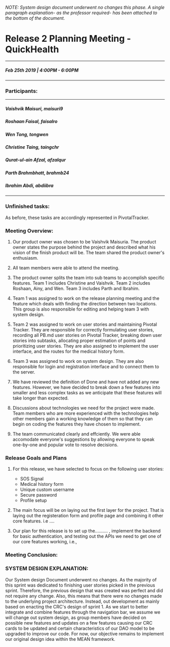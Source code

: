 *NOTE: System design document underwent no changes this phase. A single paragraph explanation- as the professor required- has been attached to the bottom of the document.*

# Release 2 Planning Meeting - QuickHealth
---
##### Feb 25th 2019 | 4:00PM - 6:00PM
***
### Participants:
***
##### Vaishvik Maisuri, maisuri9
##### Roshaan Faisal, faisalro
##### Wen Tong, tongwen
##### Christine Taing, taingchr
##### Qurat-ul-ain Afzal, afzalqur
##### Parth Brahmbhatt, brahmb24 
##### Ibrahim Abdi, abdiibra
***

### Unfinished tasks:


As before, these tasks are accordingly represented in PivotalTracker. 

### Meeting Overview:

1. Our product owner was chosen to be Vaishvik Maisuria. The product owner states the purpose behind the project and described what his vision of the finish product will be. The team shared the product owner's enthusiasm.

2. All team members were able to attend the meeting.  

3. The product owner splits the team into sub teams to accomplish specific features. Team 1 includes Christine and Vaishvik. Team 2 includes Roshaan, Ainy, and Wen. Team 3 includes Parth and Ibrahim.

4. Team 1 was assigned to work on the release planning meeting and the feature which deals with finding the direction between two locations. This group is also responsible for editing and helping team 3 with system design.

5. Team 2 was assigned to work on user stories and maintaining Pivotal Tracker. They are responsible for correctly formulating user stories, recording all PB.md user stories on Pivotal Tracker, breaking down user stories into subtasks, allocating proper estimation of points and prioritizing user stories. They are also assigned to implement the user interface, and the routes for the medical history form. 

6. Team 3 was assigned to work on system design. They are also responsible for login and registration interface and to connect them to the server.

7. We have reviewed the definition of Done and have not added any new features. However, we have decided to break down a few features into smaller and less complex tasks as we anticipate that these features will take longer than expected. 

8. Discussions about technologies we need for the project were made. Team members who are more experienced with the technologies help other members gain a working knowledge of them so that they can begin on coding the features they have chosen to implement.

9. The team communicated clearly and effciently. We were able accomodate everyone's suggestions by allowing everyone to speak one-by-one and popular vote to resolve decisions. 


### Release Goals and Plans 
1. For this release, we have selected to focus on the following user stories: 
	- SOS Signal 
	- Medical history form
	- Unique custom username 
	- Secure password 
	- Profile setup

2. The main focus will be on laying out the first layer for the project. That is laying out the registeration form and profile page and combining it other core features. i.e ....

3. Our plan for this release is to set up the.......... , implement the backend for basic authentication, and testing out the APIs we need to get one of our core features working, i.e., 


### Meeting Conclusion:


### SYSTEM DESIGN EXPLANATION:

Our System design Document underwent no changes. 
As the majority of this sprint was dedicated to finishing user stories picked in the previous sprint. 
Therefore, the previous design that was created was perfect and did not require any change. 
Also, this means that there were no changes made to the underlying project architecture. Instead, out development as mainly based on enacting the CRC's design of sprint 1. 
As we start to better integrate and combine features through the navigation bar, we assume we will change out system design, as group members have decided on possible new features and updates on a few features causing our CRC cards to be updated and certain characteristics of our DAO model to be upgraded to improve our code. For now, our objective remains to implement our original design idea within the MEAN framework.








